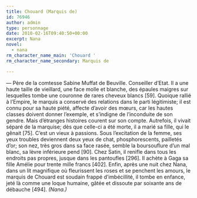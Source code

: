 ```yaml
---
title: Chouard (Marquis de)
id: 76946
author: admin
type: personnage
date: 2010-02-16T09:40:50+00:00
excerpt: Nana
novel:
  - nana
rm_character_name_main: 'Chouard '
rm_character_name_secondary: Marquis de

---
```

— Père de la comtesse Sabine Muffat de Beuville. Conseiller d&rsquo;Etat. Il a une haute taille de vieillard, une face molle et blanche, des épaules maigres sur lesquelles tombe une couronne de rares cheveux blancs [59]. Quoique rallié à l&rsquo;Empire, le marquis a conservé des relations dans le parti légitimiste; il est connu pour sa haute piété, affecte d&rsquo;avoir des mœurs, car les hautes classes doivent donner l&rsquo;exemple, et s&rsquo;indigne de l&rsquo;inconduite de son gendre. Mais d&rsquo;étranges histoires courent sur son compte. Autrefois, il vivait séparé de la marquise; dès que celle-ci a été morte, il a marié sa fille, qui le gênait [75]. C&rsquo;est un vieux à passions. Sous l&rsquo;excitation de la femme, ses yeux troubles deviennent deux yeux de chat, phosphorescents, pailletés d&rsquo;or; son nez, très gros dans sa face rasée, semble la boursouflure d&rsquo;un mal blanc, sa lèvre inférieure pend [90]. Chez Satin, il renifle dans tous les endroits pas propres, jusque dans les pantoufles [296]. Il achète à Gaga sa fille Amélie pour trente mille francs [402]. Enfin, après une nuit chez Nana, dans un lit magnifique où fleurissent les roses et se penchent les amours, le marquis de Chouard est soudain frappé d&rsquo;imbécillité, il tombe en enfance, jeté là comme une loque humaine, gâtée et dissoute par soixante ans de débauche [494]. _(Nana.)_